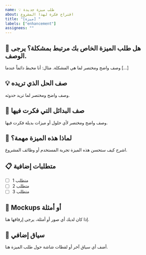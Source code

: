 ```yaml
---
name: 💡 طلب ميزة جديدة
about: اقتراح فكرة لهذا المشروع
title: "[ميزة] "
labels: ["enhancement"]
assignees: ""
---
```


## 🤔 هل طلب الميزة الخاص بك مرتبط بمشكلة؟ يرجى الوصف.

وصف واضح ومختصر لما هي المشكلة. مثال: أنا محبط دائماً عندما [...]

## 💡 صف الحل الذي تريده

وصف واضح ومختصر لما تريد حدوثه.

## 🔄 صف البدائل التي فكرت فيها

وصف واضح ومختصر لأي حلول أو ميزات بديلة فكرت فيها.

## 🎯 لماذا هذه الميزة مهمة؟

اشرح كيف ستحسن هذه الميزة تجربة المستخدم أو وظائف المشروع.

## 📋 متطلبات إضافية

- [ ] متطلب 1
- [ ] متطلب 2
- [ ] متطلب 3

## 📸 Mockups أو أمثلة

إذا كان لديك أي صور أو أمثلة، يرجى إرفاقها هنا.

## 📝 سياق إضافي

أضف أي سياق آخر أو لقطات شاشة حول طلب الميزة هنا.
